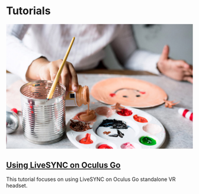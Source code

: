 # Tutorials

![Cover](img/StockSnap_T2OBBCZTQU_edited.jpg)

## [Using LiveSYNC on Oculus Go](oculus_go_device.md)

This tutorial focuses on using LiveSYNC on Oculus Go standalone VR headset.

